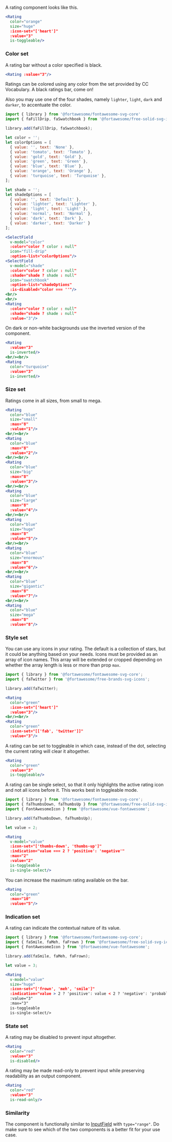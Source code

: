 A rating component looks like this.

```jsx
<Rating
  color="orange"
  size="huge"
  :icon-set="['heart']"
  :value="3"
  is-toggleable/>
```

### Color set

A rating bar without a color specified is black.

```jsx
<Rating :value="3"/>
```

Ratings can be colored using any color from the set provided by CC Vocabulary.
A black ratings bar, come on!

Also you may use one of the four shades, namely `lighter`, `light`, `dark` and `darker`, 
to accentuate the color.

```jsx
import { library } from '@fortawesome/fontawesome-svg-core'
import { faFillDrip, faSwatchbook } from '@fortawesome/free-solid-svg-icons'

library.add(faFillDrip, faSwatchbook);

let color = '';
let colorOptions = [
  { value: '', text: 'None' },
  { value: 'tomato', text: 'Tomato' },
  { value: 'gold', text: 'Gold' },
  { value: 'green', text: 'Green' },
  { value: 'blue', text: 'Blue' },
  { value: 'orange', text: 'Orange' },
  { value: 'turquoise', text: 'Turquoise' },
];

let shade = '';
let shadeOptions = [
  { value: '', text: 'Default' },
  { value: 'lighter', text: 'Lighter' },
  { value: 'light', text: 'Light' },
  { value: 'normal', text: 'Normal' },
  { value: 'dark', text: 'Dark' },
  { value: 'darker', text: 'Darker' }
];

<SelectField
  v-model="color"
  :color="color ? color : null"
  icon="fill-drip"
  :option-list="colorOptions"/>
<SelectField
  v-model="shade"
  :color="color ? color : null"
  :shade="shade ? shade : null"
  icon="swatchbook"
  :option-list="shadeOptions"
  :is-disabled="color === ''"/>
<br/>
<br/>
<Rating
  :color="color ? color : null"
  :shade="shade ? shade : null"
  :value="3"/>
```

On dark or non-white backgrounds use the inverted version of the component.

```jsx { "props": { "className": "dark-background" } }
<Rating
  :value="3"
  is-inverted/>
<br/><br/>
<Rating
  color="turquoise"
  :value="3"
  is-inverted/>
```

### Size set

Ratings come in all sizes, from small to mega.

```jsx
<Rating
  color="blue"
  size="small"
  :max="8"
  :value="1"/>
<br/><br/>
<Rating
  color="blue"
  :max="8"
  :value="2"/>
<br/><br/>
<Rating
  color="blue"
  size="big"
  :max="8"
  :value="3"/>
<br/><br/>
<Rating
  color="blue"
  size="large"
  :max="8"
  :value="4"/>
<br/><br/>
<Rating
  color="blue"
  size="huge"
  :max="8"
  :value="5"/>
<br/><br/>
<Rating
  color="blue"
  size="enormous"
  :max="8"
  :value="6"/>
<br/><br/>
<Rating
  color="blue"
  size="gigantic"
  :max="8"
  :value="7"/>
<br/><br/>
<Rating
  color="blue"
  size="mega"
  :max="8"
  :value="8"/>
```

### Style set

You can use any icons in your rating. The default is a collection of stars, but 
it could be anything based on your needs. Icons must be provided as an array of 
icon names. This array will be extended or cropped depending on whether the
array length is less or more than prop `max`.

```jsx
import { library } from '@fortawesome/fontawesome-svg-core';
import { faTwitter } from '@fortawesome/free-brands-svg-icons';

library.add(faTwitter);

<Rating
  color="green"
  :icon-set="['heart']"
  :value="3"/>
<br/><br/>
<Rating
  color="green"
  :icon-set="[['fab', 'twitter']]"
  :value="3"/>
```

A rating can be set to toggleable in which case, instead of the dot, selecting
the current rating will clear it altogether.

```jsx
<Rating
  color="green"
  :value="3"
  is-toggleable/>
```

A rating can be single select, so that it only highlights the active rating icon
and not all icons before it. This works best in toggleable mode.

```jsx
import { library } from '@fortawesome/fontawesome-svg-core';
import { faThumbsDown, faThumbsUp } from '@fortawesome/free-solid-svg-icons';
import { FontAwesomeIcon } from '@fortawesome/vue-fontawesome';

library.add(faThumbsDown, faThumbsUp);

let value = 2;

<Rating
  v-model="value"
  :icon-set="['thumbs-down', 'thumbs-up']"
  :indication="value === 2 ? 'positive': 'negative'"
  :max="2"
  :value="2"
  is-toggleable
  is-single-select/>
```

You can increase the maximum rating available on the bar.

```jsx
<Rating
  color="green"
  :max="10"
  :value="5"/>
```

### Indication set

A rating can indicate the contextual nature of its value.

```jsx
import { library } from '@fortawesome/fontawesome-svg-core';
import { faSmile, faMeh, faFrown } from '@fortawesome/free-solid-svg-icons';
import { FontAwesomeIcon } from '@fortawesome/vue-fontawesome';

library.add(faSmile, faMeh, faFrown);

let value = 3;

<Rating
  v-model="value"
  size="huge"
  :icon-set="['frown', 'meh', 'smile']"
  :indication="value > 2 ? 'positive': value < 2 ? 'negative': 'probably'"
  :value="3"
  :max="3"
  is-toggleable
  is-single-select/>
```

### State set

A rating may be disabled to prevent input altogether.

```jsx
<Rating
  color="red"
  :value="3"
  is-disabled/>
```

A rating may be made read-only to prevent input while preserving readability as
an output component.

```jsx
<Rating
  color="red"
  :value="3"
  is-read-only/>
```

### Similarity

The component is functionally similar to [InputField](#/Elements/InputField)
with `type="range"`. Do make sure to see which of the two components is a better
fit for your use case.
